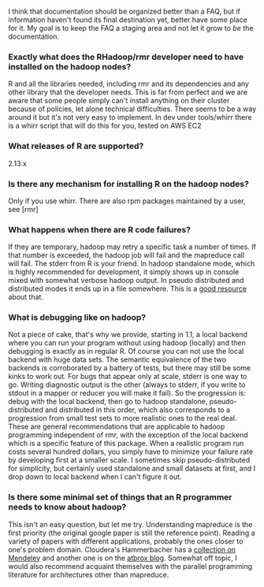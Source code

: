 I think that documentation should be organized better than a FAQ, but if information haven't found its final destination yet, better have some place for it. My goal is to keep the FAQ a staging area and not let it grow to *be* the documentation.

### Exactly what does the RHadoop/rmr developer need to have installed on the hadoop nodes?
R and  all the libraries needed, including rmr and its dependencies and any other library that the developer needs. This is far from perfect and we are aware that some people simply can't install anything on their cluster because of policies, let alone technical difficulties. There seems to be a way around it but it's not very easy to implement. In dev under tools/whirr there is a whirr script that will do this for you, tested on AWS EC2

### What releases of R are supported?
2.13.x 
 
### Is there any mechanism for installing R on the hadoop nodes?
Only if you use whirr. There are also rpm packages maintained by a user, see [rmr]
 
### What happens when there are R code failures?

If they are temporary, hadoop may retry a specific task a number of times. If that number is exceeded, the hadoop job will fail and the mapreduce call will fail. The stderr from R is your friend. In hadoop standalone mode, which is highly recommended for development, it simply shows up in console mixed with somewhat verbose hadoop output. In pseudo distributed and distributed modes it ends up in a file somewhere. This is a [good resource](http://www.cloudera.com/blog/2009/09/apache-hadoop-log-files-where-to-find-them-in-cdh-and-what-info-they-contain/) about that.

### What is debugging like on hadoop?

Not a piece of cake, that's why we provide, starting in 1.1, a local backend where you can run your program without using hadoop (locally) and then debugging is exactly as in regular R. Of course you can not use the local backend with huge data sets. The semantic equivalence of the two backends is corroborated by a battery of tests, but there may still be some kinks to work out. For bugs that appear only at scale, stderr is one way to go. Writing diagnostic output is the other (always to stderr, if you write to stdout in a mapper or reducer you will make it fail). So the progression is: debug with the local backend, then go to hadoop standalone, pseudo-distributed and distributed in this order, which also corresponds to a progression from small test sets to more realistic ones to the real deal. These are general recommendations that are applicable to hadoop programming independent of rmr, with the exception of the local backend which is a specific feature of this package. When a realistic program run costs several hundred dollars, you simply have to minimize your failure rate by developing first at a smaller scale. I sometimes skip pseudo-distributed for simplicity, but certainly used standalone and small datasets at first, and I drop down to local backend when I can't figure it out.
 
### Is there some minimal set of things that an R programmer needs to know about hadoop?

This isn't an easy question, but let me try. Understanding mapreduce is the first priority (the original google paper is still the reference point). Reading a variety of papers with different applications, probably the ones closer to one's problem domain. Cloudera's Hammerbacher has a [collection on Mendeley](http://www.mendeley.com/groups/1058401/mapreduce-applications/) and another one is on the [atbrox blog](http://atbrox.com/2011/11/09/mapreduce-hadoop-algorithms-in-academic-papers-5th-update-%E2%80%93-nov-2011/). Somewhat off topic, I would also recommend acquaint themselves with the parallel programming literature for architectures other than mapreduce.